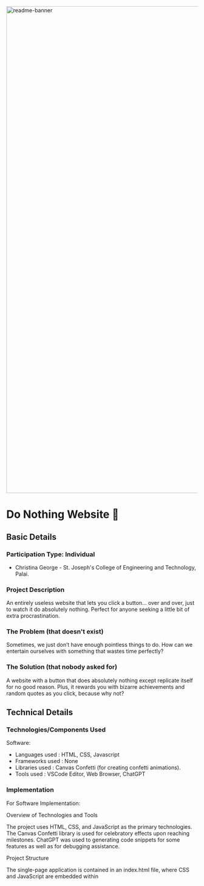 <img width="1280" alt="readme-banner" src="https://github.com/user-attachments/assets/35332e92-44cb-425b-9dff-27bcf1023c6c">

# Do Nothing Website 🎯


## Basic Details

### Participation Type: Individual
- Christina George - St. Joseph's College of Engineering and Technology, Palai.

### Project Description
An entirely useless website that lets you click a button… over and over, just to watch it do absolutely nothing. Perfect for anyone seeking a little bit of extra procrastination.

### The Problem (that doesn't exist)
Sometimes, we just don’t have enough pointless things to do. How can we entertain ourselves with something that wastes time perfectly?

### The Solution (that nobody asked for)
A website with a button that does absolutely nothing except replicate itself for no good reason. Plus, it rewards you with bizarre achievements and random quotes as you click, because why not?

## Technical Details
### Technologies/Components Used
Software:
- Languages used : HTML, CSS, Javascript
- Frameworks used : None
- Libraries used : Canvas Confetti (for creating confetti animations).
- Tools used : VSCode Editor, Web Browser, ChatGPT

### Implementation
For Software Implementation:

Overview of Technologies and Tools

The project uses HTML, CSS, and JavaScript as the primary technologies. The Canvas Confetti library is used for celebratory effects upon reaching milestones. ChatGPT was used to generating code snippets for some features as well as for debugging assistance.


Project Structure

The single-page application is contained in an index.html file, where CSS and JavaScript are embedded within <style> and <script> tags, respectively. This keeps everything in one file for simplicity.

Key Features and Functions

Button Click Handling: The doNothingButton button increments a click counter on each press. After each click, it displays a random message from a predefined list.

Progress Bar: The progress bar dynamically updates its width based on the click count. CSS transitions make the bar fill smoothly.

# Installation
To get started with the Do Nothing Website, follow these commands:
- Clone this repository
git clone https://github.com/christinawdc/Do-Nothing-Website.git

- Navigate into the project directory
cd Do-Nothing-Website

- Install any dependencies (if necessary)
npm install


# Run
Run the website in a local server to begin your journey of doing absolutely nothing.
Start a local server (use live-server, http-server, or similar tools)
npx live-server
Or open index.html directly in your browser and prepare to achieve nothing.

Or just open this link in a new tab: 
https://do-nothing-website.glitch.me

### Project Documentation
For Software:
This Do Nothing Website doesn’t have any real functionality, but here’s a quick breakdown of how the project is structured:

HTML: Defines the layout of the single, unproductive button.
CSS: Adds a touch of color and style, making the button look just enticing enough to click.
JavaScript: Handles all interactive elements—the clicks, messages, animations, and duplicate button spawns.

# Screenshots 

*Landing State/Initial Load Page*

![image](https://github.com/user-attachments/assets/dd26d159-8f06-4e96-a98b-08e98610d12d)


*Achievements*

![Screenshot (27)](https://github.com/user-attachments/assets/6c2cb235-fc6d-40c0-a233-a320b86b4b26)


*Button Duplication*

![image](https://github.com/user-attachments/assets/2ca6b5e1-d6d2-49fc-a722-c0cc8a9b1ef6)


---
